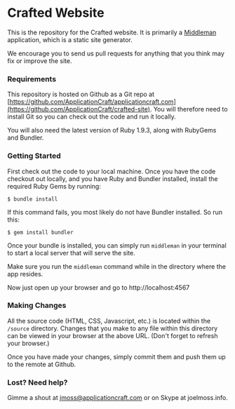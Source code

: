 Crafted Website
=========================

This is the repository for the Crafted website. It is primarily a [Middleman](http://middlemanapp.com/) application, which is a static site generator.

We encourage you to send us pull requests for anything that you think may fix or improve the site.


### Requirements ###

This repository is hosted on Github as a Git repo at [https://github.com/ApplicationCraft/applicationcraft.com](https://github.com/ApplicationCraft/crafted-site). You will therefore need to install Git so you can check out the code and run it locally.

You will also need the latest version of Ruby 1.9.3, along with RubyGems and Bundler.


### Getting Started ###

First check out the code to your local machine. Once you have the code checkout out locally, and you have Ruby and Bundler installed, install the required Ruby Gems by running:

    $ bundle install

If this command fails, you most likely do not have Bundler installed. So run this:

    $ gem install bundler

Once your bundle is installed, you can simply run `middleman` in your terminal to start a local server that will serve the site.

Make sure you run the `middleman` command while in the directory where the app resides.

Now just open up your browser and go to http://localhost:4567


### Making Changes ###

All the source code (HTML, CSS, Javascript, etc.) is located within the `/source` directory. Changes that you make to any file within this directory can be viewed in your browser at the above URL. (Don't forget to refresh your browser.)

Once you have made your changes, simply commit them and push them up to the remote at Github.


### Lost? Need help? ###

Gimme a shout at jmoss@applicationcraft.com or on Skype at joelmoss.info.